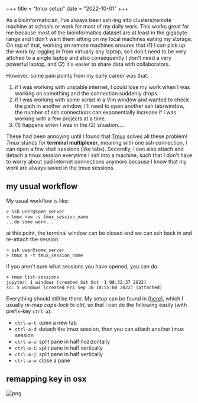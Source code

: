 +++
title = "tmux setup"
date = "2022-10-01"
+++

As a bioinformatician, I've always been ssh-ing into clusters/remote machine at schools or work for most of my daily work. This works great for me because most of the bioinformatics dataset are at least in the gigabyte range and I don't want them sitting on my local machines eating my storage. On top of that, working on remote machines ensures that (1) I can pick up the work by logging in from virtually any laptop, so I don't need to be very attched to a single laptop and also consequently I don't need a very powerful laptop, and (2) it's easier to share data with collaborators.

However, some pain points from my early career was that:
1. if I was working with unstable internet, I could lose my work when I was working on something and the connection suddenly drops.
2. if I was working with some script in a Vim window and wanted to check the path in another window, I'll need to open another ssh tab/window, the number of ssh connections can exponentially increase if I was working with a few projects at a time.
3. (1) happens when I was in the (2) situation....

These had been annoying until I found that [Tmux](https://github.com/tmux/tmux/wiki) solves all these problem! *Tmux* stands for **terminal multiplexer**, meaning with one ssh connection, I can open a few shell sessions (like tabs). Secondly, I can also attach and detach a tmux session everytime I ssh into a machine, such that I don't have to worry about bad internet connections anymore because I know that my work are always saved in the tmux sessions.


## my usual workflow

My usual workflow is like:

```
> ssh user@some_server
> tmux new -s tmux_session_name
...do some work...
```

at this point, the terminal window can be closed and we can ssh back in and re-attach the session:

```
> ssh user@some_server
> tmux a -t tmux_session_name
```

if you aren't sure what sessions you have opened, you can do:
```
> tmux list-sessions
jupyter: 1 windows (created Sat Oct  1 08:32:37 2022)
sc: 5 windows (created Fri Sep 30 18:55:00 2022) (attached)
```

Everything should still be there. My setup can be found in [[here]](https://wckdouglas.netlify.app/build/#tmux), which I usually re-map *caps-lock* to *ctrl*, so that I can do the following easily (with prefix-key `ctrl-a`):

- `ctrl-a-t`: open a new tab
- `ctrl-a-d`: detach the tmux session, then you can attach another tmux session
- `ctrl-a-s`: split pane in half hozizontally
- `ctrl-a-i`: split pane in half vertically
- `ctrl-a-j`: split pane in half vertically
- `ctrl-a-w`: close a pane


## remapping key in osx

![png](/article_images/tmux/keymod.png)

